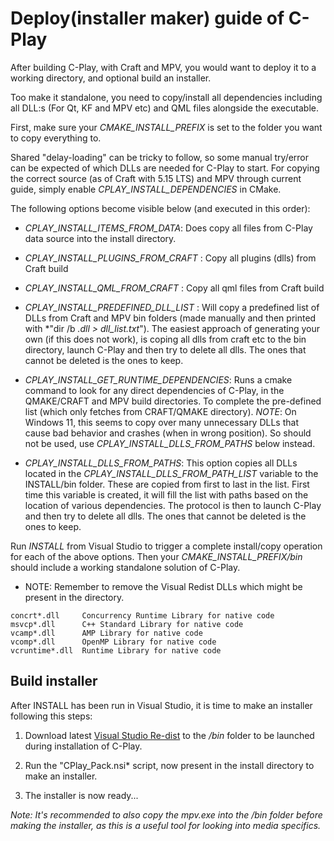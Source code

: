 # Deploy(installer maker) guide of C-Play

After building C-Play, with Craft and MPV, you would want to deploy it to a working directory, and optional build an installer.

Too make it standalone, you need to copy/install all dependencies including all DLL:s (For Qt, KF and MPV etc) and QML files alongside the executable.

First, make sure your *CMAKE_INSTALL_PREFIX* is set to the folder you want to copy everything to.

Shared "delay-loading" can be tricky to follow, so some manual try/error can be expected of which DLLs are needed for C-Play to start.
For copying the correct source (as of Craft with 5.15 LTS) and MPV through current guide, simply enable *CPLAY_INSTALL_DEPENDENCIES* in CMake.

The following options become visible below (and executed in this order): 

* *CPLAY_INSTALL_ITEMS_FROM_DATA*: Does copy all files from C-Play data source into the install directory.

* *CPLAY_INSTALL_PLUGINS_FROM_CRAFT* : Copy all plugins (dlls) from Craft build

* *CPLAY_INSTALL_QML_FROM_CRAFT* : Copy all qml files from Craft build

* *CPLAY_INSTALL_PREDEFINED_DLL_LIST* : Will copy a predefined list of DLLs from Craft and MPV bin folders (made manually and then printed with *"dir /b *.dll > dll_list.txt*"). The easiest approach of generating your own (if this does not work), is coping all dlls from craft etc to the bin directory, launch C-Play and then try to delete all dlls. The ones that cannot be deleted is the ones to keep.

* *CPLAY_INSTALL_GET_RUNTIME_DEPENDENCIES*: Runs a cmake command to look for any direct dependencies of C-Play, in the QMAKE/CRAFT and MPV build directories. To complete the pre-defined list (which only fetches from CRAFT/QMAKE directory). 
*NOTE*: On Windows 11, this seems to copy over many unnecessary DLLs that cause bad behavior and crashes (when in wrong position). So should not be used, use *CPLAY_INSTALL_DLLS_FROM_PATHS* below instead. 

* *CPLAY_INSTALL_DLLS_FROM_PATHS*: This option copies all DLLs located in the *CPLAY_INSTALL_DLLS_FROM_PATH_LIST* variable to the INSTALL/bin folder. These are copied from first to last in the list. First time this variable is created, it will fill the list with paths based on the location of various dependencies. The protocol is then to launch C-Play and then try to delete all dlls. The ones that cannot be deleted is the ones to keep.

Run *INSTALL* from Visual Studio to trigger a complete install/copy operation for each of the above options.
Then your *CMAKE_INSTALL_PREFIX/bin* should include a working standalone solution of C-Play.

* NOTE: Remember to remove the Visual Redist DLLs which might be present in the directory.

```
concrt*.dll     Concurrency Runtime Library for native code
msvcp*.dll      C++ Standard Library for native code
vcamp*.dll      AMP Library for native code
vcomp*.dll      OpenMP Library for native code
vcruntime*.dll  Runtime Library for native code
```

## Build installer

After INSTALL has been run in Visual Studio, it is time to make an installer following this steps:

1. Download latest [Visual Studio Re-dist](https://aka.ms/vs/17/release/vc_redist.x64.exe) to the */bin* folder to be launched during installation of C-Play.

1. Run the "CPlay_Pack.nsi* script, now present in the install directory to make an installer.

1. The installer is now ready...

*Note: It's recommended to also copy the mpv.exe into the /bin folder before making the installer, as this is a useful tool for looking into media specifics.*